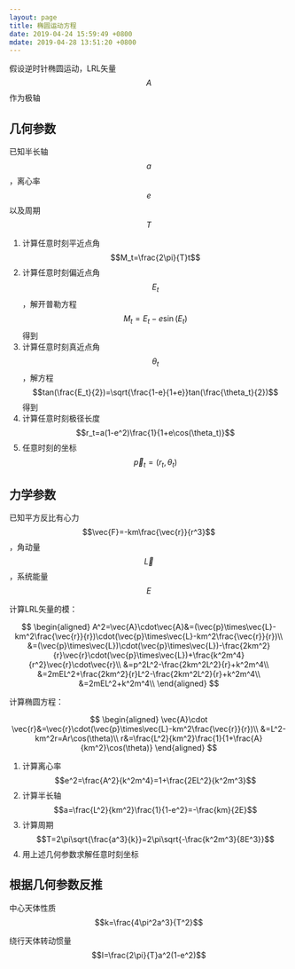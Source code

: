 ```yaml
---
layout: page
title: 椭圆运动方程
date: 2019-04-24 15:59:49 +0800
mdate: 2019-04-28 13:51:20 +0800
---
```


假设逆时针椭圆运动，LRL矢量$$A$$作为极轴

## 几何参数

已知半长轴$$a$$，离心率$$e$$以及周期$$T$$

1. 计算任意时刻平近点角$$M_t=\frac{2\pi}{T}t$$
2. 计算任意时刻偏近点角$$E_t$$，解开普勒方程$$M_t=E_t-e\sin(E_t)$$得到
3. 计算任意时刻真近点角$$\theta_t$$，解方程$$tan(\frac{E_t}{2})=\sqrt{\frac{1-e}{1+e}}tan(\frac{\theta_t}{2})$$得到
4. 计算任意时刻极径长度$$r_t=a(1-e^2)\frac{1}{1+e\cos(\theta_t)}$$
5. 任意时刻的坐标$$\vec{p}_t=(r_t,\theta_t)$$

## 力学参数

已知平方反比有心力$$\vec{F}=-km\frac{\vec{r}}{r^3}$$，角动量$$\vec{L}$$，系统能量$$E$$

计算LRL矢量的模：

$$
\begin{aligned}
A^2=\vec{A}\cdot\vec{A}&=(\vec{p}\times\vec{L}-km^2\frac{\vec{r}}{r})\cdot(\vec{p}\times\vec{L}-km^2\frac{\vec{r}}{r})\\
&=(\vec{p}\times\vec{L})\cdot(\vec{p}\times\vec{L})-\frac{2km^2}{r}\vec{r}\cdot(\vec{p}\times\vec{L})+\frac{k^2m^4}{r^2}\vec{r}\cdot\vec{r}\\
&=p^2L^2-\frac{2km^2L^2}{r}+k^2m^4\\
&=2mEL^2+\frac{2km^2}{r}L^2-\frac{2km^2L^2}{r}+k^2m^4\\
&=2mEL^2+k^2m^4\\
\end{aligned}
$$

计算椭圆方程：

$$
\begin{aligned}
\vec{A}\cdot \vec{r}&=\vec{r}\cdot(\vec{p}\times\vec{L}-km^2\frac{\vec{r}}{r})\\
&=L^2-km^2r=Ar\cos(\theta)\\
r&=\frac{L^2}{km^2}\frac{1}{1+\frac{A}{km^2}\cos(\theta)}
\end{aligned}
$$

1. 计算离心率$$e^2=\frac{A^2}{k^2m^4}=1+\frac{2EL^2}{k^2m^3}$$
2. 计算半长轴$$a=\frac{L^2}{km^2}\frac{1}{1-e^2}=-\frac{km}{2E}$$
3. 计算周期$$T=2\pi\sqrt{\frac{a^3}{k}}=2\pi\sqrt{-\frac{k^2m^3}{8E^3}}$$
4. 用上述几何参数求解任意时刻坐标

## 根据几何参数反推

中心天体性质$$k=\frac{4\pi^2a^3}{T^2}$$

绕行天体转动惯量$$I=\frac{2\pi}{T}a^2(1-e^2)$$
